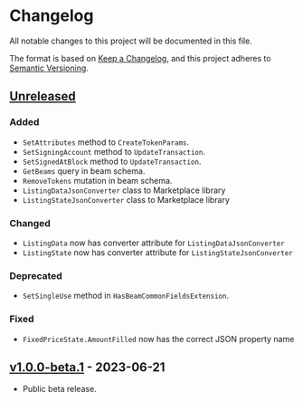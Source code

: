﻿# Changelog

All notable changes to this project will be documented in this file.

The format is based on [Keep a Changelog](https://keepachangelog.com/en/1.0.0/),
and this project adheres to [Semantic Versioning](https://semver.org/spec/v2.0.0.html).

## [Unreleased]

### Added

- `SetAttributes` method to `CreateTokenParams`.
- `SetSigningAccount` method to `UpdateTransaction`.
- `SetSignedAtBlock` method to `UpdateTransaction`.
- `GetBeams` query in beam schema.
- `RemoveTokens` mutation in beam schema.
- `ListingDataJsonConverter` class to Marketplace library
- `ListingStateJsonConverter` class to Marketplace library

### Changed

- `ListingData` now has converter attribute for `ListingDataJsonConverter`
- `ListingState` now has converter attribute for `ListingStateJsonConverter`

### Deprecated

- `SetSingleUse` method in `HasBeamCommonFieldsExtension`.

### Fixed

- `FixedPriceState.AmountFilled` now has the correct JSON property name

## [v1.0.0-beta.1] - 2023-06-21

- Public beta release.

[Unreleased]: https://github.com/enjin/platform-csharp-sdk/compare/v1.0.0-beta.1...HEAD

[v1.0.0-beta.1]: https://github.com/enjin/platform-csharp-sdk/releases/tag/v1.0.0-beta.1